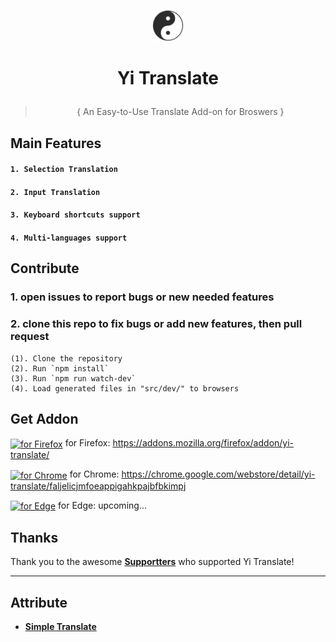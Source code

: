 
<p align='center' ><sub><img src="src/icons/64.png" width=50px height=50px></sub></p>

# <p align='center' > Yi Translate</p>
> <p align='center' >{ An Easy-to-Use Translate Add-on for Broswers }</p>



## Main Features

#### `1. Selection Translation`

#### `2. Input Translation`

#### `3. Keyboard shortcuts support`

#### `4. Multi-languages support`


## Contribute

### 1. open issues to report bugs or new needed features

### 2. clone this repo to fix bugs or add new features, then pull request

    (1). Clone the repository 
    (2). Run `npm install`
    (3). Run `npm run watch-dev`
    (4). Load generated files in "src/dev/" to browsers


## Get Addon

[<img src="other\browser-icons\firefox-100.png" width="40" height="40" align="center" alt="for Firefox">](https://addons.mozilla.org/firefox/addon/yi-translate/)    for Firefox: https://addons.mozilla.org/firefox/addon/yi-translate/

[<img src="other\browser-icons\chrome-100.png" width="40" height="40" align="center" alt="for Chrome">](https://chrome.google.com/webstore/detail/yi-translate/faljelicjmfoeappigahkpajbfbkimpj)    for Chrome: https://chrome.google.com/webstore/detail/yi-translate/faljelicjmfoeappigahkpajbfbkimpj

[<img src="other\browser-icons\edge-100.png" width="40" height="40" align="center" alt="for Edge">](https://microsoftedge.microsoft.com/addons/detail/edfmadficdboalegoclejlgabmheafbm)    for Edge: upcoming...
<!-- [<img src="other\browser-icons\edge-100.png" width="40" height="40" align="center" alt="for Edge">](https://microsoftedge.microsoft.com/addons/detail/edfmadficdboalegoclejlgabmheafbm)    for Edge: https://microsoftedge.microsoft.com/addons/detail/edfmadficdboalegoclejlgabmheafbm -->


## Thanks

Thank you to the awesome **[Supportters](https://github.com/lyldev/yi-translate/blob/master/BACKERS.md)** who supported Yi Translate!

---

## Attribute

- **[Simple Translate](https://github.com/sienori/simple-translate)**

